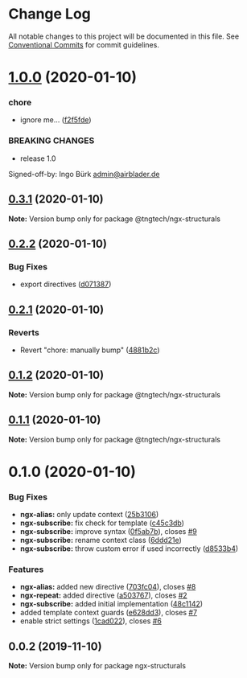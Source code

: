 # Change Log

All notable changes to this project will be documented in this file.
See [Conventional Commits](https://conventionalcommits.org) for commit guidelines.

# [1.0.0](https://github.com/TNG/ngx-structurals/compare/@tngtech/ngx-structurals@0.3.1...@tngtech/ngx-structurals@1.0.0) (2020-01-10)


### chore

* ignore me… ([f2f5fde](https://github.com/TNG/ngx-structurals/commit/f2f5fde94bc86d9a2ffbd89e2290eefff9cd52b5))


### BREAKING CHANGES

* release 1.0

Signed-off-by: Ingo Bürk <admin@airblader.de>





## [0.3.1](https://github.com/TNG/ngx-structurals/compare/@tngtech/ngx-structurals@0.2.2...@tngtech/ngx-structurals@0.3.1) (2020-01-10)

**Note:** Version bump only for package @tngtech/ngx-structurals





## [0.2.2](https://github.com/TNG/ngx-structurals/compare/@tngtech/ngx-structurals@0.2.1...@tngtech/ngx-structurals@0.2.2) (2020-01-10)


### Bug Fixes

* export directives ([d071387](https://github.com/TNG/ngx-structurals/commit/d0713870ec2a1c88d3757ac2935389d1d6e8f0a4))





## [0.2.1](https://github.com/TNG/ngx-structurals/compare/@tngtech/ngx-structurals@0.1.2...@tngtech/ngx-structurals@0.2.1) (2020-01-10)


### Reverts

* Revert "chore: manually bump" ([4881b2c](https://github.com/TNG/ngx-structurals/commit/4881b2c9c963796362ff84482a15731a659d0ca6))





## [0.1.2](https://github.com/TNG/ngx-structurals/compare/@tngtech/ngx-structurals@0.1.1...@tngtech/ngx-structurals@0.1.2) (2020-01-10)

**Note:** Version bump only for package @tngtech/ngx-structurals





## [0.1.1](https://github.com/TNG/ngx-structurals/compare/@tngtech/ngx-structurals@0.1.0...@tngtech/ngx-structurals@0.1.1) (2020-01-10)

**Note:** Version bump only for package @tngtech/ngx-structurals





# 0.1.0 (2020-01-10)


### Bug Fixes

* **ngx-alias:** only update context ([25b3106](https://github.com/TNG/ngx-structurals/commit/25b3106ff9beb3e04dd1a1f41b35554aa01a8d6f))
* **ngx-subscribe:** fix check for template ([c45c3db](https://github.com/TNG/ngx-structurals/commit/c45c3db6a09a28d776a1ef9241bd3b9449beffcf))
* **ngx-subscribe:** improve syntax ([0f5ab7b](https://github.com/TNG/ngx-structurals/commit/0f5ab7b57a9110f92f7cc366a67c01ae202a59a1)), closes [#9](https://github.com/TNG/ngx-structurals/issues/9)
* **ngx-subscribe:** rename context class ([6ddd21e](https://github.com/TNG/ngx-structurals/commit/6ddd21ed0666aad86562a23f18d3c8e1a74a0866))
* **ngx-subscribe:** throw custom error if used incorrectly ([d8533b4](https://github.com/TNG/ngx-structurals/commit/d8533b46576b380de8c0607fcdfb8143a3177178))


### Features

* **ngx-alias:** added new directive ([703fc04](https://github.com/TNG/ngx-structurals/commit/703fc04fc09d617611e8d72b9ec77ce617b4925c)), closes [#8](https://github.com/TNG/ngx-structurals/issues/8)
* **ngx-repeat:** added directive ([a503767](https://github.com/TNG/ngx-structurals/commit/a50376733bc32723246340b68ff849893c281d66)), closes [#2](https://github.com/TNG/ngx-structurals/issues/2)
* **ngx-subscribe:** added initial implementation ([48c1142](https://github.com/TNG/ngx-structurals/commit/48c114207f1e1d21024fceaf6dfc697eb86741e5))
* added template context guards ([e628dd3](https://github.com/TNG/ngx-structurals/commit/e628dd331b3a0b2c6775dc1848133c566321933e)), closes [#7](https://github.com/TNG/ngx-structurals/issues/7)
* enable strict settings ([1cad022](https://github.com/TNG/ngx-structurals/commit/1cad022d7bf2cb76e61db6cef97008fb0f093274)), closes [#6](https://github.com/TNG/ngx-structurals/issues/6)





## 0.0.2 (2019-11-10)

**Note:** Version bump only for package ngx-structurals
